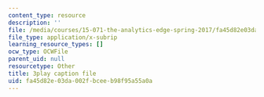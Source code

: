```yaml
---
content_type: resource
description: ''
file: /media/courses/15-071-the-analytics-edge-spring-2017/fa45d82e03da002fbceeb98f95a55a0a_WYrDTn37m-I.srt
file_type: application/x-subrip
learning_resource_types: []
ocw_type: OCWFile
parent_uid: null
resourcetype: Other
title: 3play caption file
uid: fa45d82e-03da-002f-bcee-b98f95a55a0a
---
```

